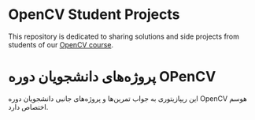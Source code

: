# OpenCV Student Projects
This repository is dedicated to sharing solutions and side projects from students of our [OpenCV course](https://howsam.org/downloads/computer-vision-opencv/). 

# پروژه‌های دانشجویان دوره OPenCV
این ریپازیتوری به جواب تمرین‌ها و پروژه‌های جانبی دانشجویان دوره OpenCV هوسم اختصاص دارد.
